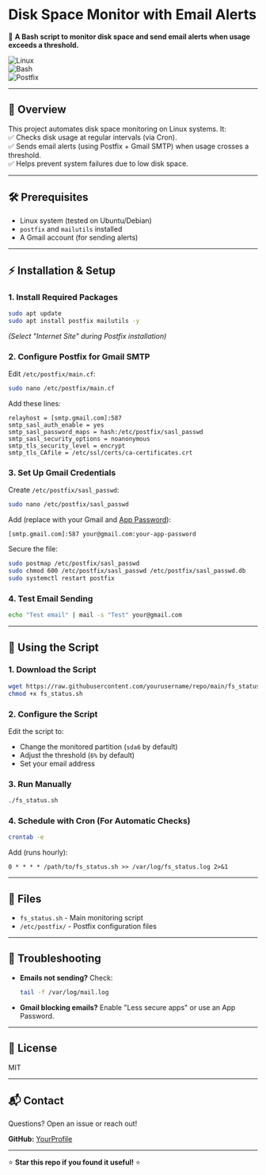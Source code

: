 # **Disk Space Monitor with Email Alerts**  

🚀 **A Bash script to monitor disk space and send email alerts when usage exceeds a threshold.**  

![Linux](https://img.shields.io/badge/Linux-FCC624?style=for-the-badge&logo=linux&logoColor=black)  
![Bash](https://img.shields.io/badge/Bash-4EAA25?style=for-the-badge&logo=gnu-bash&logoColor=white)  
![Postfix](https://img.shields.io/badge/Postfix-%23007ACC?style=for-the-badge&logo=mail.ru&logoColor=white)  

---

## **📌 Overview**  
This project automates disk space monitoring on Linux systems. It:  
✅ Checks disk usage at regular intervals (via Cron).  
✅ Sends email alerts (using Postfix + Gmail SMTP) when usage crosses a threshold.  
✅ Helps prevent system failures due to low disk space.  
  
---

## **🛠️ Prerequisites**  
- Linux system (tested on Ubuntu/Debian)  
- `postfix` and `mailutils` installed  
- A Gmail account (for sending alerts)  

---

## **⚡ Installation & Setup**  

### **1. Install Required Packages**  
```bash
sudo apt update
sudo apt install postfix mailutils -y
```
*(Select "Internet Site" during Postfix installation)*  

### **2. Configure Postfix for Gmail SMTP**  
Edit `/etc/postfix/main.cf`:  
```bash
sudo nano /etc/postfix/main.cf
```  
Add these lines:  
```plaintext
relayhost = [smtp.gmail.com]:587
smtp_sasl_auth_enable = yes
smtp_sasl_password_maps = hash:/etc/postfix/sasl_passwd
smtp_sasl_security_options = noanonymous
smtp_tls_security_level = encrypt
smtp_tls_CAfile = /etc/ssl/certs/ca-certificates.crt
```  

### **3. Set Up Gmail Credentials**  
Create `/etc/postfix/sasl_passwd`:  
```bash
sudo nano /etc/postfix/sasl_passwd
```  
Add (replace with your Gmail and [App Password](https://myaccount.google.com/apppasswords)):  
```plaintext
[smtp.gmail.com]:587 your@gmail.com:your-app-password
```  

Secure the file:  
```bash
sudo postmap /etc/postfix/sasl_passwd
sudo chmod 600 /etc/postfix/sasl_passwd /etc/postfix/sasl_passwd.db
sudo systemctl restart postfix
```  

### **4. Test Email Sending**  
```bash
echo "Test email" | mail -s "Test" your@gmail.com
```  

---

## **📜 Using the Script**  

### **1. Download the Script**  
```bash
wget https://raw.githubusercontent.com/yourusername/repo/main/fs_status.sh
chmod +x fs_status.sh
```  

### **2. Configure the Script**  
Edit the script to:  
- Change the monitored partition (`sda6` by default)  
- Adjust the threshold (`6%` by default)  
- Set your email address  

### **3. Run Manually**  
```bash
./fs_status.sh
```  

### **4. Schedule with Cron (For Automatic Checks)**  
```bash
crontab -e
```  
Add (runs hourly):  
```plaintext
0 * * * * /path/to/fs_status.sh >> /var/log/fs_status.log 2>&1
```  

---

## **📂 Files**  
- `fs_status.sh` - Main monitoring script  
- `/etc/postfix/` - Postfix configuration files  

---

## **🚨 Troubleshooting**  
- **Emails not sending?** Check:  
  ```bash
  tail -f /var/log/mail.log
  ```  
- **Gmail blocking emails?** Enable "Less secure apps" or use an App Password.  

---

## **📜 License**  
MIT  

---

## **📬 Contact**  
Questions? Open an issue or reach out!  

**GitHub:** [YourProfile](https://github.com/iam-sdeep)  
  

--- 

⭐ **Star this repo if you found it useful!** ⭐  
